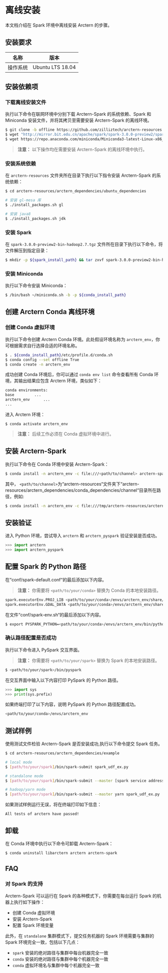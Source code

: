 # 离线安装

本文档介绍在 Spark 环境中离线安装 Arctern 的步骤。

## 安装要求

| 名称     | 版本              |
| -------- | ----------------- |
| 操作系统 | Ubuntu LTS 18.04  |

## <span id = "installdependencies">安装依赖项</span>

### 下载离线安装文件

执行以下命令在联网环境中分别下载 Arctern-Spark 的系统依赖、Spark 和 Miniconda 安装文件，并将其拷贝至需要安装 Arctern-Spark 的离线环境。

```bash
$ git clone -b offline https://github.com/zilliztech/arctern-resources.git
$ wget "http://mirror.bit.edu.cn/apache/spark/spark-3.0.0-preview2/spark-3.0.0-preview2-bin-hadoop2.7.tgz"
$ wget https://repo.anaconda.com/miniconda/Miniconda3-latest-Linux-x86_64.sh -O ~/miniconda.sh  
```

> **注意：** 以下操作均在需要安装 Arctern-Spark 的离线环境中执行。

### 安装系统依赖

在 `arctern-resources` 文件夹所在目录下执行以下指令安装 Arctern-Spark 的系统依赖：

```bash
$ cd arctern-resources/arctern_dependencies/ubuntu_dependencies

# 安装 gl-mesa 库
$ ./install_packages.sh gl    

# 安装 java8  
$ ./install_packages.sh jdk     
```

### 安装 Spark

在 `spark-3.0.0-preview2-bin-hadoop2.7.tgz` 文件所在目录下执行以下命令，将文件解压到指定目录：

```bash
$ mkdir -p ${spark_install_path} && tar zxvf spark-3.0.0-preview2-bin-hadoop2.7.tgz -C ${spark_install_path}
```

### 安装 Miniconda

执行以下命令安装 Miniconda：

```bash
$ /bin/bash ~/miniconda.sh -b -p ${conda_install_path}
```

## 创建 Arctern Conda 离线环境

### 创建 Conda 虚拟环境

执行以下命令创建 Arctern Conda 环境。此处假设环境名称为 `arctern_env`，你可根据需求自行选择合适的环境名称。

```bash
$ . ${conda_install_path}/etc/profile.d/conda.sh
$ conda config --set offline True
$ conda create -n arctern_env
```

成功创建 Conda 环境后，你可以通过 `conda env list` 命令查看所有 Conda 环境，其输出结果应包含 Arctern 环境，类似如下：

```bash
conda environments:
base         ...
arctern_env      ...
...
```

 进入 Arctern 环境：

```
$ conda activate arctern_env
```

> **注意：** 后续工作必须在 Conda 虚拟环境中进行。

## 安装 Arctern-Spark

执行以下命令在 Conda 环境中安装 Arctern-Spark：

```bash
$ conda install -n arctern_env -c file:///<path/to/channel> arctern-spark --offline   --override-channels
```

其中， `<path/to/channel>`为“arctern-resources“文件夹下“arctern-resources/arctern_dependencies/conda_dependencies/channel“目录所在路径，例如:

```bash
$ conda install -n arctern_env -c file:///tmp/arctern-resources/arctern_dependencies/conda_dependencies/channel arctern-spark   --offline --override-channels
```


## 安装验证

进入 Python 环境，尝试导入 `arctern` 和 `arctern_pyspark` 验证安装是否成功。

```python
>>> import arctern
>>> import arctern_pyspark
```

## 配置 Spark 的 Python 路径

在“conf/spark-default.conf“的最后添加以下内容。

> **注意：** 你需要将 `<path/to/your/conda>` 替换为 Conda 的本地安装路径。

```bash
spark.executorEnv.PROJ_LIB <path/to/your/conda>/envs/arctern_env/share/proj
spark.executorEnv.GDAL_DATA <path/to/your/conda>/envs/arctern_env/share/gdal
```

在文件“conf/spark-env.sh“的最后添加以下内容。

```bash
$ export PYSPARK_PYTHON=<path/to/your/conda>/envs/arctern_env/bin/python
```

### 确认路径配置是否成功

执行以下命令进入 PySpark 交互界面。

> **注意：** 你需要将 `<path/to/your/spark>` 替换为 Spark 的本地安装路径。

```bash
$ <path/to/your/spark>/bin/pyspark
```

在交互界面中输入以下内容打印 PySpark 的 Python 路径。
```python
>>> import sys
>>> print(sys.prefix)
```

如果终端打印了以下内容，说明 PySpark 的 Python 路径配置成功。

```bash
<path/to/your/conda>/envs/arctern_env
```

## 测试样例

使用测试文件检验 Arctern-Spark 是否安装成功,执行以下命令提交 Spark 任务。

```bash
$ cd arctern-resources/arctern_dependencies/example

# local mode
$ [path/to/your/spark]/bin/spark-submit spark_udf_ex.py

# standalone mode
$ [path/to/your/spark]/bin/spark-submit --master [spark service address] spark_udf_ex.py

# hadoop/yarn mode
$ [path/to/your/spark]/bin/spark-submit --master yarn spark_udf_ex.py
```

如果测试样例运行无误，将在终端打印如下信息：

```
All tests of arctern have passed!
```

## 卸载

在 Conda 环境中执行以下命令可卸载 Arctern-Spark：

```bash
$ conda uninstall libarctern arctern arctern-spark
```

## FAQ

### 对 Spark 的支持

Arctern-Spark 可以运行在 Spark 的各种模式下，你需要在每台运行 Spark 的机器上执行如下操作：

* 创建 Conda 虚拟环境
* 安装 Arctern-Spark
* 配置 Spark 环境变量

此外，在 `standalone` 集群模式下，提交任务机器的 Spark 环境需要与集群的 Spark 环境完全一致，包括以下几点：

* `spark` 安装的绝对路径与集群中每台机器完全一致
* `conda` 安装的绝对路径与集群中每个机器完全一致
* `conda` 虚拟环境名与集群中每个机器完全一致
